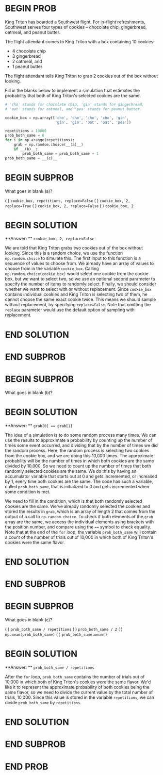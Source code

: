 # BEGIN PROB

King Triton has boarded a Southwest flight. For in-flight refreshments, Southwest serves four types of cookies – chocolate chip, gingerbread, oatmeal, and peanut butter.

The flight attendant comes to King Triton with a box containing 10 cookies:

- 4 chocolate chip
- 3 gingerbread
- 2 oatmeal, and
- 1 peanut butter

The flight attendant tells King Triton to grab 2 cookies out of the box without looking.

Fill in the blanks below to implement a simulation that estimates the probability that both of King Triton's selected cookies are the same.

```python
# 'cho' stands for chocolate chip, 'gin' stands for gingerbread,
# 'oat' stands for oatmeal, and 'pea' stands for peanut butter.

cookie_box = np.array(['cho', 'cho', 'cho', 'cho', 'gin', 
                       'gin', 'gin', 'oat', 'oat', 'pea'])

repetitions = 10000
prob_both_same = 0
for i in np.arange(repetitions):
    grab = np.random.choice(__(a)__)
    if __(b)__:
        prob_both_same = prob_both_same + 1
prob_both_same = __(c)__
```

# BEGIN SUBPROB

What goes in blank (a)?

( ) `cookie_box, repetitions, replace=False`
( ) `cookie_box, 2, replace=True`
( ) `cookie_box, 2, replace=False`
( ) `cookie_box, 2`

# BEGIN SOLUTION

**Answer: ** `cookie_box, 2, replace=False`

We are told that King Triton grabs two cookies out of the box without looking. Since this is a random choice, we use the function `np.random.choice` to simulate this. The first input to this function is a sequence of values to choose from. We already have an array of values to choose from in the variable `cookie_box`. Calling `np.random.choice(cookie_box)` would select one cookie from the cookie box, but we want to select two, so we use an optional second parameter to specify the number of items to randomly select. Finally, we should consider whether we want to select with or without replacement. Since `cookie_box` contains individual cookies and King Triton is selecting two of them, he cannot choose the same exact cookie twice. This means we should sample without replacement, by specifying `replace=False`. Note that omitting the `replace` parameter would use the default option of sampling with replacement. 

# END SOLUTION

# END SUBPROB

# BEGIN SUBPROB

What goes in blank (b)?

# BEGIN SOLUTION

**Answer: ** `grab[0] == grab[1]`

The idea of a simulation is to do some random process many times. We can use the results to approximate a probability by counting up the number of times some event occurred, and dividing that by the number of times we did the random process. Here, the random process is selecting two cookies from the cookie box, and we are doing this 10,000 times. The approximate probability will be the number of times in which both cookies are the same divided by 10,000. So we need to count up the number of times that both randomly selected cookies are the same. We do this by having an accumulator variable that starts out at 0 and gets incremented, or increased by 1, every time both cookies are the same. The code has such a variable, called `prob_both_same`, that is initialized to 0 and gets incremented when some condition is met. 

We need to fill in the condition, which is that both randomly selected cookies are the same. We've already randomly selected the cookies and stored the results in `grab`, which is an array of length 2 that comes from the output of a call to `np.random.choice`. To check if both elements of the `grab` array are the same, we access the individual elements using brackets with the position number, and compare using the `==` symbol to check equality. Note that at the end of the `for` loop, the variable `prob_both_same` will contain a count of the number of trials out of 10,000 in which both of King Triton's cookies were the same flavor.

# END SOLUTION

# END SUBPROB

# BEGIN SUBPROB

What goes in blank (c)?

( ) `prob_both_same / repetitions`
( ) `prob_both_same / 2`
( ) `np.mean(prob_both_same)`
( ) `prob_both_same.mean()`

# BEGIN SOLUTION

**Answer: ** `prob_both_same / repetitions`

After the `for` loop, `prob_both_same` contains the number of trials out of 10,000 in which both of King Triton's cookies were the same flavor. We'd like it to represent the approximate probability of both cookies being the same flavor, so we need to divide the current value by the total number of trials, 10,000. Since this value is stored in the variable `repetitions`, we can divide `prob_both_same` by `repetitions`.

# END SOLUTION

# END SUBPROB

# END PROB